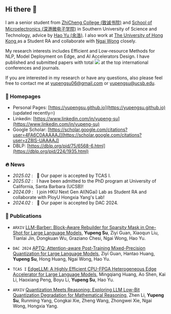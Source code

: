 ## Hi there 👋

I am a senior student from <a href='https://osa.sustech.edu.cn/index.php?g=School&m=College&a=syjj&term=67&pterm=66'> ZhiCheng College (致诚书院)</a> and <a href='https://haoyulab.sme.sustech.edu.cn/'> School of Microelectronics (深港微电子学院)</a> in Southern University of Science and Technology, advice by <a href='https://scholar.google.com/citations?user=X06MaeYAAAAJ&hl=en'> Hao Yu (余浩)</a>. I also work at <a href='https://hku-ngai.github.io/'> The University of Hong Kong </a> as a Student RA and collaborate with <a href='https://scholar.google.com/citations?user=PM_uMYIAAAAJ&hl=en'> Ngai Wong</a> closely.

My research interests includes Efficient and Low-resource Methods for NLP, Model Deployment on Edge, and AI Accelerators Design. I have published and submitted papers with total <a href='https://scholar.google.com/citations?user=zZ8lS-UAAAAJ'><img src="https://img.shields.io/endpoint?logo=Google%20Scholar&url=https%3A%2F%2Fcdn.jsdelivr.net%2Fgh%2FYupengSu%2FYupengSu.github.io@google-scholar-stats%2Fgs_data_shieldsio.json&labelColor=f6f6f6&color=9cf&style=flat&label=citations"></a> at the top international conferences and journals.

If you are interested in my research or have any questions, also please feel free to contact me at <a href='mailto:yupengsu06@gmail.com'> yupengsu06@gmail.com</a> or <a href='mailto:yupengsu@ucsb.edu.'> yupengsu@ucsb.edu</a>.

### 📎 Homepages

- Personal Pages: [https://yupengsu.github.io](https://yupengsu.github.io) (updated recently🔥)
- Linkedin: [https://www.linkedin.com/in/yupeng-su](https://www.linkedin.com/in/yupeng-su)
- Google Scholar: [https://scholar.google.com/citations?user=4FA6C0AAAAAJ](https://scholar.google.com/citations?user=zZ8lS-UAAAAJ)
- DBLP: [https://dblp.org/pid/75/6568-6.html](https://dblp.org/pid/224/1935.html)

### 🔥 News

- *2025.02* : &nbsp; 🎉 Our paper is accepted by TCAS I.
- *2025.02* : &nbsp; I have been admitted to the PhD program at University of California, Santa Barbara (UCSB)!
- *2024.09* : &nbsp; I join HKU Next Gen AI(NGai) Lab as Student RA and collaborate with PloyU Hongxia Yang's Lab!
- *2024.02* : &nbsp; 🎉 Our paper is accepted by DAC 2024.

### 📝 Publications 

- `ARXIV` [LLM-Barber: Block-Aware Rebuilder for Sparsity Mask in One-Shot for Large Language Models](https://arxiv.org/pdf/2408.10631), **Yupeng Su**, Ziyi Guan, Xiaoqun Liu, Tianlai Jin, Dongkuan Wu, Graziano Chesi, Ngai Wong, Hao Yu.

- `DAC 2024` [APTQ: Attention-aware Post-Training Mixed-Precision Quantization for Large Language Models](https://arxiv.org/pdf/2402.14866), Ziyi Guan, Hantao Huang, **Yupeng Su**, Hong Huang, Ngai Wong, Hao Yu.

- `TCAS I` [EdgeLLM: A Highly Efficient CPU-FPGA Heterogeneous Edge Accelerator for Large Language Models](https://arxiv.org/abs/2407.21325), Mingqiang Huang, Ao Shen, Kai Li, Haoxiang Peng, Boyu Li, **Yupeng Su**, Hao Yu.

- `ARXIV` [Quantization Meets Reasoning: Exploring LLM Low-Bit Quantization Degradation for Mathematical Reasoning](https://arxiv.org/abs/2501.03035), Zhen Li, **Yupeng Su**, Runming Yang, Congkai Xie, Zheng Wang, Zhongwei Xie, Ngai Wong, Hongxia Yang.
